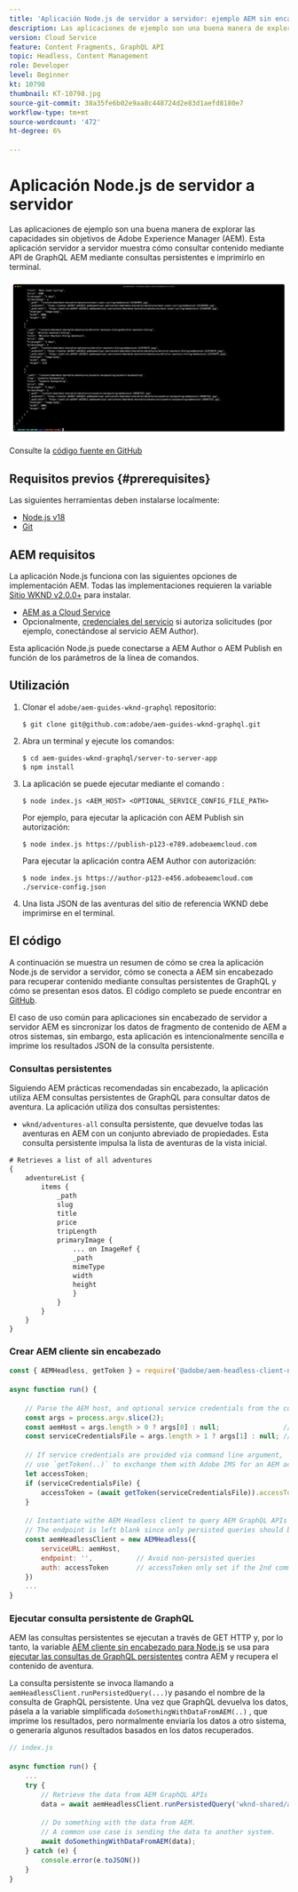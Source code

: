 ```yaml
---
title: 'Aplicación Node.js de servidor a servidor: ejemplo AEM sin encabezado'
description: Las aplicaciones de ejemplo son una buena manera de explorar las capacidades sin objetivos de Adobe Experience Manager (AEM). Esta aplicación Node.js del lado del servidor muestra cómo consultar contenido mediante API de GraphQL AEM mediante consultas persistentes.
version: Cloud Service
feature: Content Fragments, GraphQL API
topic: Headless, Content Management
role: Developer
level: Beginner
kt: 10798
thumbnail: KT-10798.jpg
source-git-commit: 38a35fe6b02e9aa8c448724d2e83d1aefd8180e7
workflow-type: tm+mt
source-wordcount: '472'
ht-degree: 6%

---
```


# Aplicación Node.js de servidor a servidor

Las aplicaciones de ejemplo son una buena manera de explorar las capacidades sin objetivos de Adobe Experience Manager (AEM). Esta aplicación servidor a servidor muestra cómo consultar contenido mediante API de GraphQL AEM mediante consultas persistentes e imprimirlo en terminal.

![Aplicación Node.js de servidor a servidor con AEM sin encabezado](./assets/server-to-server-app/server-to-server-app.png)

Consulte la [código fuente en GitHub](https://github.com/adobe/aem-guides-wknd-graphql/tree/main/server-to-server-app)

## Requisitos previos {#prerequisites}

Las siguientes herramientas deben instalarse localmente:

+ [Node.js v18](https://nodejs.org/en/)
+ [Git](https://git-scm.com/)

## AEM requisitos

La aplicación Node.js funciona con las siguientes opciones de implementación AEM. Todas las implementaciones requieren la variable [Sitio WKND v2.0.0+](https://github.com/adobe/aem-guides-wknd/releases/latest) para instalar.

+ [AEM as a Cloud Service](https://experienceleague.adobe.com/docs/experience-manager-cloud-service/content/implementing/deploying/overview.html?lang=es)
+ Opcionalmente, [credenciales del servicio](https://experienceleague.adobe.com/docs/experience-manager-cloud-service/content/implementing/developing/generating-access-tokens-for-server-side-apis.html) si autoriza solicitudes (por ejemplo, conectándose al servicio AEM Author).

Esta aplicación Node.js puede conectarse a AEM Author o AEM Publish en función de los parámetros de la línea de comandos.

## Utilización

1. Clonar el `adobe/aem-guides-wknd-graphql` repositorio:

   ```shell
   $ git clone git@github.com:adobe/aem-guides-wknd-graphql.git
   ```

1. Abra un terminal y ejecute los comandos:

   ```shell
   $ cd aem-guides-wknd-graphql/server-to-server-app
   $ npm install
   ```

1. La aplicación se puede ejecutar mediante el comando :

   ```
   $ node index.js <AEM_HOST> <OPTIONAL_SERVICE_CONFIG_FILE_PATH>
   ```

   Por ejemplo, para ejecutar la aplicación con AEM Publish sin autorización:

   ```shell
   $ node index.js https://publish-p123-e789.adobeaemcloud.com
   ```

   Para ejecutar la aplicación contra AEM Author con autorización:

   ```shell
   $ node index.js https://author-p123-e456.adobeaemcloud.com ./service-config.json
   ```

1. Una lista JSON de las aventuras del sitio de referencia WKND debe imprimirse en el terminal.

## El código

A continuación se muestra un resumen de cómo se crea la aplicación Node.js de servidor a servidor, cómo se conecta a AEM sin encabezado para recuperar contenido mediante consultas persistentes de GraphQL y cómo se presentan esos datos. El código completo se puede encontrar en [GitHub](https://github.com/adobe/aem-guides-wknd-graphql/tree/main/server-to-server-app).

El caso de uso común para aplicaciones sin encabezado de servidor a servidor AEM es sincronizar los datos de fragmento de contenido de AEM a otros sistemas, sin embargo, esta aplicación es intencionalmente sencilla e imprime los resultados JSON de la consulta persistente.

### Consultas persistentes

Siguiendo AEM prácticas recomendadas sin encabezado, la aplicación utiliza AEM consultas persistentes de GraphQL para consultar datos de aventura. La aplicación utiliza dos consultas persistentes:

+ `wknd/adventures-all` consulta persistente, que devuelve todas las aventuras en AEM con un conjunto abreviado de propiedades. Esta consulta persistente impulsa la lista de aventuras de la vista inicial.

```
# Retrieves a list of all adventures
{
    adventureList {
        items {
            _path
            slug
            title
            price
            tripLength
            primaryImage {
                ... on ImageRef {
                _path
                mimeType
                width
                height
                }
            }
        }
    }
}
```

### Crear AEM cliente sin encabezado

```javascript
const { AEMHeadless, getToken } = require('@adobe/aem-headless-client-nodejs');

async function run() { 

    // Parse the AEM host, and optional service credentials from the command line arguments
    const args = process.argv.slice(2);
    const aemHost = args.length > 0 ? args[0] : null;                // Example: https://author-p123-e456.adobeaemcloud.com
    const serviceCredentialsFile = args.length > 1 ? args[1] : null; // Example: ./service-config.json

    // If service credentials are provided via command line argument,
    // use `getToken(..)` to exchange them with Adobe IMS for an AEM access token 
    let accessToken;
    if (serviceCredentialsFile) {
        accessToken = (await getToken(serviceCredentialsFile)).accessToken;
    }

    // Instantiate withe AEM Headless client to query AEM GraphQL APIs
    // The endpoint is left blank since only persisted queries should be used to query AEM's GraphQL APIs
    const aemHeadlessClient = new AEMHeadless({
        serviceURL: aemHost,
        endpoint: '',           // Avoid non-persisted queries
        auth: accessToken       // accessToken only set if the 2nd command line parameter is set
    })
    ...
}
```


### Ejecutar consulta persistente de GraphQL

AEM las consultas persistentes se ejecutan a través de GET HTTP y, por lo tanto, la variable [AEM cliente sin encabezado para Node.js](https://github.com/adobe/aem-headless-client-nodejs) se usa para [ejecutar las consultas de GraphQL persistentes](https://github.com/adobe/aem-headless-client-nodejs#within-asyncawait) contra AEM y recupera el contenido de aventura.

La consulta persistente se invoca llamando a `aemHeadlessClient.runPersistedQuery(...)`y pasando el nombre de la consulta de GraphQL persistente. Una vez que GraphQL devuelva los datos, pásela a la variable simplificada `doSomethingWithDataFromAEM(..)` , que imprime los resultados, pero normalmente enviaría los datos a otro sistema, o generaría algunos resultados basados en los datos recuperados.

```js
// index.js

async function run() { 
    ...
    try {
        // Retrieve the data from AEM GraphQL APIs
        data = await aemHeadlessClient.runPersistedQuery('wknd-shared/adventures-all')
        
        // Do something with the data from AEM. 
        // A common use case is sending the data to another system.
        await doSomethingWithDataFromAEM(data);
    } catch (e) {
        console.error(e.toJSON())
    }
}
```
